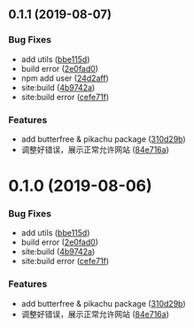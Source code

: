 ## 0.1.1 (2019-08-07)


### Bug Fixes

* add utils ([bbe115d](https://github.com/1ziton/pokemon/commit/bbe115d))
* build error ([2e0fad0](https://github.com/1ziton/pokemon/commit/2e0fad0))
* npm add user ([24d2aff](https://github.com/1ziton/pokemon/commit/24d2aff))
* site:build ([4b9742a](https://github.com/1ziton/pokemon/commit/4b9742a))
* site:build error ([cefe71f](https://github.com/1ziton/pokemon/commit/cefe71f))


### Features

* add butterfree & pikachu package ([310d29b](https://github.com/1ziton/pokemon/commit/310d29b))
* 调整好错误，展示正常允许网站 ([84e716a](https://github.com/1ziton/pokemon/commit/84e716a))



# 0.1.0 (2019-08-06)


### Bug Fixes

* add utils ([bbe115d](https://github.com/1ziton/pokemon/commit/bbe115d))
* build error ([2e0fad0](https://github.com/1ziton/pokemon/commit/2e0fad0))
* site:build ([4b9742a](https://github.com/1ziton/pokemon/commit/4b9742a))
* site:build error ([cefe71f](https://github.com/1ziton/pokemon/commit/cefe71f))


### Features

* add butterfree & pikachu package ([310d29b](https://github.com/1ziton/pokemon/commit/310d29b))
* 调整好错误，展示正常允许网站 ([84e716a](https://github.com/1ziton/pokemon/commit/84e716a))



